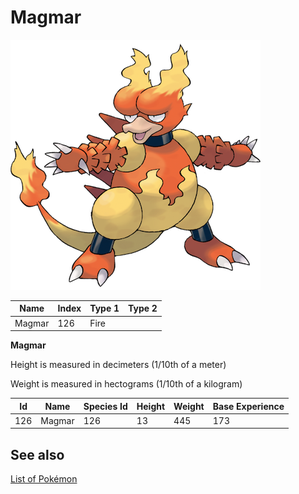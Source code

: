 # Magmar


![Magmar](images/126.png)

| **Name** | **Index** | **Type 1** | **Type 2** |
|----|----|----|----|
| Magmar | 126 | Fire  |  |

**Magmar** 


Height is measured in decimeters (1/10th of a meter)

Weight is measured in hectograms (1/10th of a kilogram)

| **Id** | **Name** | **Species Id** | **Height** | **Weight** | **Base Experience** |
|--------|----------|----------------|------------|------------|---------------------|
| 126 | Magmar | 126 | 13 | 445 | 173 |


## See also

[List of Pokémon](../pokemon.md)
